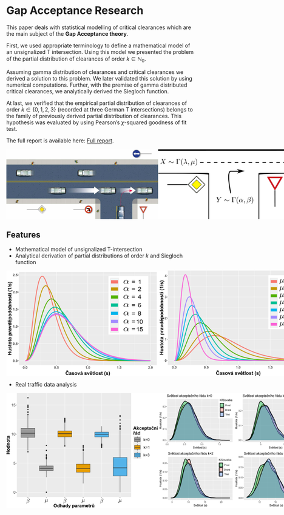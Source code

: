 # Gap Acceptance Research

This paper deals with statistical modelling of critical clearances which are the main subject
of the __Gap Acceptance theory__. 

First, we used appropriate terminology to define a mathematical model
of an unsignalized T intersection. Using this model we presented the problem of the partial distribution
of clearances of order $k \in \mathbb{N}_0$. 

Assuming gamma distribution of clearances and critical clearances we
derived a solution to this problem. We later validated this solution by using numerical computations. Further, with the premise of gamma distributed critical clearances, we analytically derived the Siegloch
function. 

At last, we verified that the empirical partial distribution of clearances of order $k \in \{0, 1, 2, 3\}$
(recorded at three German T intersections) belongs to the family of previously derived partial distribution
of clearances. This hypothesis was evaluated by using Pearson’s $\chi$-squared goodness of fit test.

The full report is available here: [Full report](report.pdf).

<div style="display: flex; justify-content: space-between;">
    <img src="images/Krbalek_GA.jpg" alt="T intersection" title="Author: Milan Krbalek" width="400"/>
    <img src="images/model.jpg" alt="Model" title="Model of Intersection" width="400"/>
</div>




## Features

- Mathematical model of unsignalized T-intersection
- Analytical derivation of partial distributions of order $k$ and Siegloch function

<div style="display: flex; justify-content: space-between;">
    <img src="images/Odvoz_na_alpha.jpg" alt="T intersection" title="Theoretical density" width="400"/>
    <img src="images/Odvoz_na_mu.jpg" alt="Model" title="Theoretical Density" width="400"/>
</div>



- Real traffic data analysis

<div style="display: flex; justify-content: space-between;">
    <img src="images/Boxplotsada1.jpg" alt="T intersection" title="Boxplots" width="400"/>
    <img src="images/density_plot.jpg" alt="Model" title="Kernel estimations" width="400"/>
</div>
